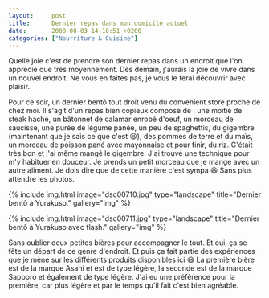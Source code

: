 ```yaml
---
layout:     post
title:      Dernier repas dans mon domicile actuel
date:       2008-08-03 14:18:51 +0200
categories: ["Nourriture & Cuisine"]
---
```


Quelle joie c'est de prendre son dernier repas dans un endroit que l'on apprécie que très moyennement. Dès demain,
j'aurais la joie de vivre dans un nouvel endroit. Ne vous en faites pas, je vous le ferai découvrir avec plaisir.

<!--more-->

Pour ce soir, un dernier bentô tout droit venu du convenient store proche de chez moi. Il s'agit d'un repas bien
copieux composé de : une moitié de steak haché, un bâtonnet de calamar enrobé d'oeuf, un morceau de saucisse, une
purée de légume panée, un peu de spaghettis, du gigembre (maintenant que je sais ce que c'est :laughing:), des pommes de
terre et du maïs, un morceau de poisson pané avec mayonnaise et pour finir, du riz. C'était très bon et j'ai même
mangé le gigembre. J'ai trouvé une technique pour m'y habituer en douceur. Je prends un petit morceau que je mange
avec un autre aliment. Je dois dire que de cette manière c'est sympa :laughing: Sans plus attendre les photos.

<!-- /assets/images/posts/2008-08-03-dernier-repas-dans-mon-domicile-actuel/dsc00710.jpg -->
{% include img.html
    image="dsc00710.jpg"
    type="landscape"
    title="Dernier bentô à Yurakuso."
    gallery="img"
%}

<!-- /assets/images/posts/2008-08-03-dernier-repas-dans-mon-domicile-actuel/dsc00711.jpg -->
{% include img.html
    image="dsc00711.jpg"
    type="landscape"
    title="Dernier bentô à Yurakuso avec flash."
    gallery="img"
%}

Sans oublier deux petites bières pour accompagner le tout. Et oui, ça se fête un départ de ce genre d'endroit. Et
puis ça fait partie des expériences que je mène sur les différents produits disponibles ici :laughing: La première bière
est de la marque Asahi et est de type légère, la seconde est de la marque Sapporo et également de type légère. J'ai
eu une préfèrence pour la première, car plus légère et par le temps qu'il fait c'est bien agréable.